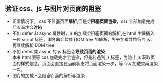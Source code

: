 ## 验证 css、js 与图片对页面的阻塞

- 正常情况下， css 不阻塞页面**解析**,但是会**阻塞页面渲染**，css 全部加载完成后页面才会**渲染**
- 不加 defer 和 async 属性时，js 的加载会阻塞页面的解析,在 html 中间插入一段 script 标签，浏览器会暂停 DOM tree 的解析，先去加载并执行完 js，再继续解析 DOM tree
- 不加 defer 或 async 的 js 标签会**导致页面的渲染**  
  本来 html 要等 css 加载完才会渲染，但是若遇到 js 标签，为防止 js 获取页面的样式信息，页面会直接在当前状态将页面渲染一次，等 css 加载完再渲染一次。
- 图片的加载不会阻塞页面的解析与渲染
